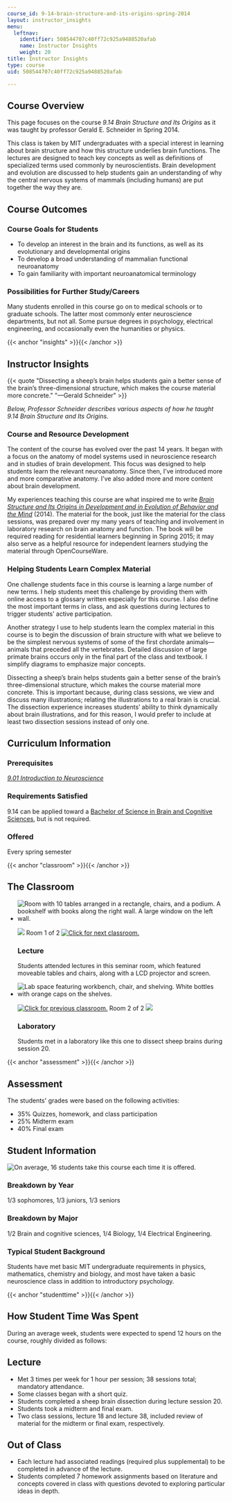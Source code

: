 ```yaml
---
course_id: 9-14-brain-structure-and-its-origins-spring-2014
layout: instructor_insights
menu:
  leftnav:
    identifier: 508544707c40ff72c925a9488520afab
    name: Instructor Insights
    weight: 20
title: Instructor Insights
type: course
uid: 508544707c40ff72c925a9488520afab

---
```


Course Overview
---------------

This page focuses on the course _9.14 Brain Structure and Its Origins_ as it was taught by professor Gerald E. Schneider in Spring 2014.

This class is taken by MIT undergraduates with a special interest in learning about brain structure and how this structure underlies brain functions. The lectures are designed to teach key concepts as well as definitions of specialized terms used commonly by neuroscientists. Brain development and evolution are discussed to help students gain an understanding of why the central nervous systems of mammals (including humans) are put together the way they are.

Course Outcomes
---------------

### Course Goals for Students

*   To develop an interest in the brain and its functions, as well as its evolutionary and developmental origins
*   To develop a broad understanding of mammalian functional neuroanatomy
*   To gain familiarity with important neuroanatomical terminology

### Possibilities for Further Study/Careers

Many students enrolled in this course go on to medical schools or to graduate schools. The latter most commonly enter neuroscience departments, but not all. Some pursue degrees in psychology, electrical engineering, and occasionally even the humanities or physics.

{{< anchor "insights" >}}{{< /anchor >}}

Instructor Insights
-------------------

{{< quote "Dissecting a sheep’s brain helps students gain a better sense of the brain’s three-dimensional structure, which makes the course material more concrete." "—Gerald Schneider" >}}

_Below, Professor Schneider describes various aspects of how he taught _9.14 Brain Structure and Its Origins_._

### Course and Resource Development

The content of the course has evolved over the past 14 years. It began with a focus on the anatomy of model systems used in neuroscience research and in studies of brain development. This focus was designed to help students learn the relevant neuroanatomy. Since then, I’ve introduced more and more comparative anatomy. I’ve also added more and more content about brain development.

My experiences teaching this course are what inspired me to write [_Brain Structure and Its Origins in Development and in Evolution of Behavior and the Mind_](http://mitpress.mit.edu/books/brain-structure-and-its-origins) (2014). The material for the book, just like the material for the class sessions, was prepared over my many years of teaching and involvement in laboratory research on brain anatomy and function. The book will be required reading for residential learners beginning in Spring 2015; it may also serve as a helpful resource for independent learners studying the material through OpenCourseWare.

### Helping Students Learn Complex Material

One challenge students face in this course is learning a large number of new terms. I help students meet this challenge by providing them with online access to a glossary written especially for this course. I also define the most important terms in class, and ask questions during lectures to trigger students’ active participation.

Another strategy I use to help students learn the complex material in this course is to begin the discussion of brain structure with what we believe to be the simplest nervous systems of some of the first chordate animals—animals that preceded all the vertebrates. Detailed discussion of large primate brains occurs only in the final part of the class and textbook. I simplify diagrams to emphasize major concepts.

Dissecting a sheep’s brain helps students gain a better sense of the brain’s three-dimensional structure, which makes the course material more concrete. This is important because, during class sessions, we view and discuss many illustrations; relating the illustrations to a real brain is crucial. The dissection experience increases students’ ability to think dynamically about brain illustrations, and for this reason, I would prefer to include at least two dissection sessions instead of only one.

Curriculum Information
----------------------

### Prerequisites

[_9.01 Introduction to Neuroscience_](/courses/9-01-introduction-to-neuroscience-fall-2007/)

### Requirements Satisfied

9.14 can be applied toward a [Bachelor of Science in Brain and Cognitive Sciences](http://catalog.mit.edu/schools/science/brain-cognitive-sciences/), but is not required.

### Offered

Every spring semester

{{< anchor "classroom" >}}{{< /anchor >}}

The Classroom
-------------

*   ![Room with 10 tables arranged in a rectangle, chairs, and a podium. A bookshelf with books along the right wall. A large window on the left wall.](/coursemedia/9-14-brain-structure-and-its-origins-spring-2014/ceb326c95017727d87ebec3ed98fcce0_9-14_classroom-1.jpg)
    
    ![](/images/educator/classroom_prev.png) Room 1 of 2 [![Click for next classroom.](/images/educator/classroom_next.png)](#)
    
    ### Lecture
    
    Students attended lectures in this seminar room, which featured moveable tables and chairs, along with a LCD projector and screen.
    
*   ![Lab space featuring workbench, chair, and shelving. White bottles with orange caps on the shelves.](/coursemedia/9-14-brain-structure-and-its-origins-spring-2014/448a77d5a78dce77b6af4e9ca83134cc_9-14_classroom-2.jpg)
    
    [![Click for previous classroom.](/images/educator/classroom_prev.png)](#) Room 2 of 2 ![](/images/educator/classroom_next.png)
    
    ### Laboratory
    
    Students met in a laboratory like this one to dissect sheep brains during session 20.
    

{{< anchor "assessment" >}}{{< /anchor >}}

Assessment
----------

The students' grades were based on the following activities:

- 35% Quizzes, homework, and class participation
- 25% Midterm exam
- 40% Final exam

Student Information
-------------------

![On average, 16 students take this course each time it is offered.](/coursemedia/9-14-brain-structure-and-its-origins-spring-2014/537ff17496afc6b4f4bd535633a2db4e_9-14_stat-students.png)

### Breakdown by Year

1/3 sophomores, 1/3 juniors, 1/3 seniors

### Breakdown by Major

1/2 Brain and cognitive sciences, 1/4 Biology, 1/4 Electrical Engineering.

### Typical Student Background

Students have met basic MIT undergraduate requirements in physics, mathematics, chemistry and biology, and most have taken a basic neuroscience class in addition to introductory psychology.

{{< anchor "studenttime" >}}{{< /anchor >}}

How Student Time Was Spent
--------------------------

During an average week, students were expected to spend 12 hours on the course, roughly divided as follows:

Lecture
-------

*   Met 3 times per week for 1 hour per session; 38 sessions total; mandatory attendance.
*   Some classes began with a short quiz.
*   Students completed a sheep brain dissection during lecture session 20.
*   Students took a midterm and final exam.
*   Two class sessions, lecture 18 and lecture 38, included review of material for the midterm or final exam, respectively.

Out of Class
------------

*   Each lecture had associated readings (required plus supplemental) to be completed in advance of the lecture.
*   Students completed 7 homework assignments based on literature and concepts covered in class with questions devoted to exploring particular ideas in depth.